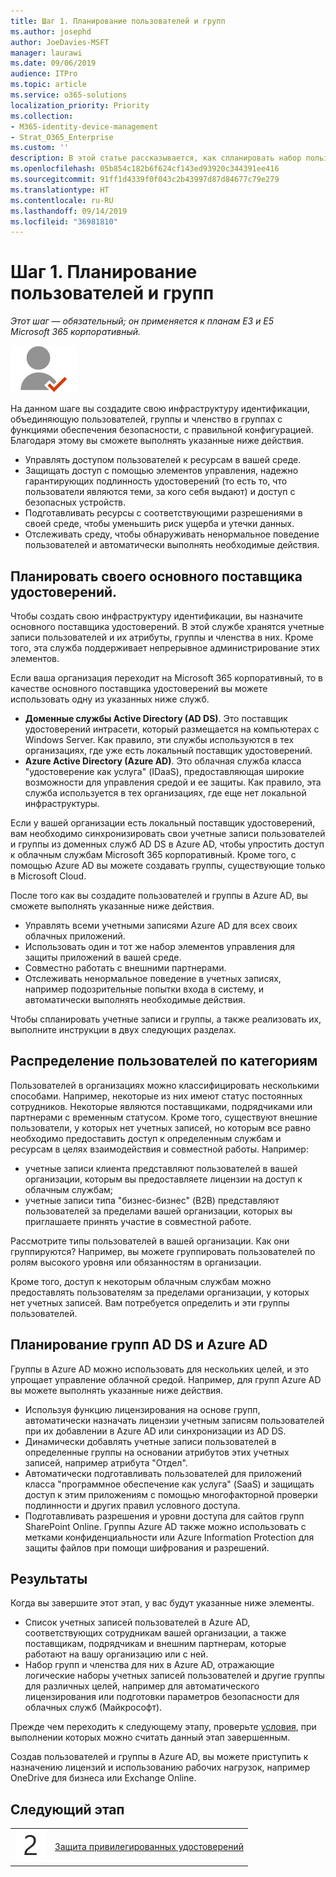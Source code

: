 ```yaml
---
title: Шаг 1. Планирование пользователей и групп
ms.author: josephd
author: JoeDavies-MSFT
manager: laurawi
ms.date: 09/06/2019
audience: ITPro
ms.topic: article
ms.service: o365-solutions
localization_priority: Priority
ms.collection:
- M365-identity-device-management
- Strat_O365_Enterprise
ms.custom: ''
description: В этой статье рассказывается, как спланировать набор пользователей и групп, которые можно использовать в вашей организации.
ms.openlocfilehash: 05b854c182b6f624cf143ed93920c344391ee416
ms.sourcegitcommit: 91ff1d4339f0f043c2b43997d87d84677c79e279
ms.translationtype: HT
ms.contentlocale: ru-RU
ms.lasthandoff: 09/14/2019
ms.locfileid: "36981810"
---
```

# <a name="step-1-plan-for-users-and-groups"></a>Шаг 1. Планирование пользователей и групп

*Этот шаг — обязательный; он применяется к планам E3 и E5 Microsoft 365 корпоративный.*

![](./media/deploy-foundation-infrastructure/identity_icon-small.png)

На данном шаге вы создадите свою инфраструктуру идентификации, объединяющую пользователей, группы и членство в группах с функциями обеспечения безопасности, с правильной конфигурацией. Благодаря этому вы сможете выполнять указанные ниже действия.

- Управлять доступом пользователей к ресурсам в вашей среде.
- Защищать доступ с помощью элементов управления, надежно гарантирующих подлинность удостоверений (то есть то, что пользователи являются теми, за кого себя выдают) и доступ с безопасных устройств.
- Подготавливать ресурсы с соответствующими разрешениями в своей среде, чтобы уменьшить риск ущерба и утечки данных. 
- Отслеживать среду, чтобы обнаруживать ненормальное поведение пользователей и автоматически выполнять необходимые действия.

## <a name="plan-your-primary-identity-provider"></a>Планировать своего основного поставщика удостоверений.

Чтобы создать свою инфраструктуру идентификации, вы назначите основного поставщика удостоверений. В этой службе хранятся учетные записи пользователей и их атрибуты, группы и членства в них. Кроме того, эта служба поддерживает непрерывное администрирование этих элементов.

Если ваша организация переходит на Microsoft 365 корпоративный, то в качестве основного поставщика удостоверений вы можете использовать одну из указанных ниже служб.

- **Доменные службы Active Directory (AD DS)**. Это поставщик удостоверений интрасети, который размещается на компьютерах с Windows Server. Как правило, эти службы используются в тех организациях, где уже есть локальный поставщик удостоверений.
- **Azure Active Directory (Azure AD)**. Это облачная служба класса "удостоверение как услуга" (IDaaS), предоставляющая широкие возможности для управления средой и ее защиты. Как правило, эта служба используется в тех организациях, где еще нет локальной инфраструктуры.

Если у вашей организации есть локальный поставщик удостоверений, вам необходимо синхронизировать свои учетные записи пользователей и группы из доменных служб AD DS в Azure AD, чтобы упростить доступ к облачным службам Microsoft 365 корпоративный. Кроме того, с помощью Azure AD вы можете создавать группы, существующие только в Microsoft Cloud.

После того как вы создадите пользователей и группы в Azure AD, вы сможете выполнять указанные ниже действия.

- Управлять всеми учетными записями Azure AD для всех своих облачных приложений. 
- Использовать один и тот же набор элементов управления для защиты приложений в вашей среде.
- Совместно работать с внешними партнерами.
- Отслеживать ненормальное поведение в учетных записях, например подозрительные попытки входа в систему, и автоматически выполнять необходимые действия.

Чтобы спланировать учетные записи и группы, а также реализовать их, выполните инструкции в двух следующих разделах.

## <a name="categorize-your-users"></a>Распределение пользователей по категориям
Пользователей в организациях можно классифицировать несколькими способами. Например, некоторые из них имеют статус постоянных сотрудников. Некоторые являются поставщиками, подрядчиками или партнерами с временным статусом. Кроме того, существуют внешние пользователи, у которых нет учетных записей, но которым все равно необходимо предоставить доступ к определенным службам и ресурсам в целях взаимодействия и совместной работы. Например:

- учетные записи клиента представляют пользователей в вашей организации, которым вы предоставляете лицензии на доступ к облачным службам;
- учетные записи типа "бизнес-бизнес" (B2B) представляют пользователей за пределами вашей организации, которых вы приглашаете принять участие в совместной работе.

Рассмотрите типы пользователей в вашей организации. Как они группируются? Например, вы можете группировать пользователей по ролям высокого уровня или обязанностям в организации.

Кроме того, доступ к некоторым облачным службам можно предоставлять пользователям за пределами организации, у которых нет учетных записей. Вам потребуется определить и эти группы пользователей.

## <a name="plan-for-ad-ds-and-azure-ad-groups"></a>Планирование групп AD DS и Azure AD

Группы в Azure AD можно использовать для нескольких целей, и это упрощает управление облачной средой. Например, для групп Azure AD вы можете выполнять указанные ниже действия.

- Используя функцию лицензирования на основе групп, автоматически назначать лицензии учетным записям пользователей при их добавлении в Azure AD или синхронизации из AD DS. 
- Динамически добавлять учетные записи пользователей в определенные группы на основании атрибутов этих учетных записей, например атрибута "Отдел".  
- Автоматически подготавливать пользователей для приложений класса "программное обеспечение как услуга" (SaaS) и защищать доступ к этим приложениям с помощью многофакторной проверки подлинности и других правил условного доступа.
- Подготавливать разрешения и уровни доступа для сайтов групп SharePoint Online. Группы Azure AD также можно использовать с метками конфиденциальности или Azure Information Protection для защиты файлов при помощи шифрования и разрешений. 

## <a name="results"></a>Результаты

Когда вы завершите этот этап, у вас будут указанные ниже элементы.

- Список учетных записей пользователей в Azure AD, соответствующих сотрудникам вашей организации, а также поставщикам, подрядчикам и внешним партнерам, которые работают на вашу организацию или с ней.
- Набор групп и членства для них в Azure AD, отражающие логические наборы учетных записей пользователей и другие группы для различных целей, например для автоматического лицензирования или подготовки параметров безопасности для облачных служб (Майкрософт).

Прежде чем переходить к следующему этапу, проверьте [условия](identity-exit-criteria.md#crit-identity-user-groups), при выполнении которых можно считать данный этап завершенным.

Создав пользователей и группы в Azure AD, вы можете приступить к назначению лицензий и использованию рабочих нагрузок, например OneDrive для бизнеса или Exchange Online.

## <a name="next-step"></a>Следующий этап

|||
|:-------|:-----|
|![](./media/stepnumbers/Step2.png)| [Защита привилегированных удостоверений](identity-designate-protect-admin-accounts.md) |

